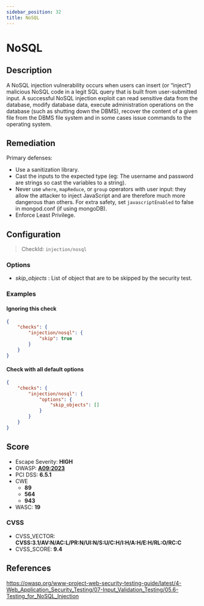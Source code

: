 ```yaml
---
sidebar_position: 32
title: NoSQL
---
```


# NoSQL

## Description

A NoSQL injection vulnerability occurs when users can insert (or “inject”) malicious NoSQL code in a legit SQL query that is built from user-submitted input.
A successful NoSQL injection exploit can read sensitive data from the database, modify database data, execute administration operations on the database (such as shutting down the DBMS), recover the content of a given file from the DBMS file system and in some cases issue commands to the operating system.

## Remediation

Primary defenses:
- Use a sanitization library.
- Cast the inputs to the expected type (eg: The username and password are strings so cast the variables to a string).
- Never use `where`, `mapReduce`, or `group` operators with user input: they allow the attacker to inject JavaScript and are therefore much more dangerous than others. For extra safety, set `javascriptEnabled` to false in mongod.conf (if using mongoDB).
- Enforce Least Privilege.


## Configuration

> CheckId: `injection/nosql`

### Options

- *skip_objects* : List of object that are to be skipped by the security test.



### Examples


#### Ignoring this check

```json
{
    "checks": {
        "injection/nosql": {
            "skip": true
        }
    }
}
```


#### Check with all default options

```json
{
    "checks": {
        "injection/nosql": {
            "options": {
                "skip_objects": []
            }
        }
    }
}
```




## Score

- Escape Severity: **<span className="high-severity">HIGH</span>**
- OWASP: **[A09:2023](https://github.com/OWASP/API-Security/blob/master/2023/en/src/0xa9-improper-assets-management.md)**
- PCI DSS: **6.5.1**
- CWE
  - **89**
  - **564**
  - **943**
- WASC: **19**



### CVSS

- CVSS_VECTOR: **CVSS:3.1/AV:N/AC:L/PR:N/UI:N/S:U/C:H/I:H/A:H/E:H/RL:O/RC:C**
- CVSS_SCORE: **9.4**

## References

https://owasp.org/www-project-web-security-testing-guide/latest/4-Web_Application_Security_Testing/07-Input_Validation_Testing/05.6-Testing_for_NoSQL_Injection
